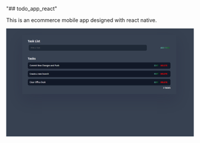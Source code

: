 "## todo_app_react" 

This is an ecommerce mobile app designed with react native.
<p>
<img src="https://github.com/janprince/todo_app_react/blob/main/screenshoot.png" /> 
